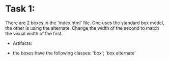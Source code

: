 # Task 1:
There are 2 boxes in the 'index.html' file. One uses the standard box model, the other is using the alternate. Change the width of the second to match the visual width of the first.

* Artifacts:
- the boxes have the following classes: 'box'; 'box alternate'